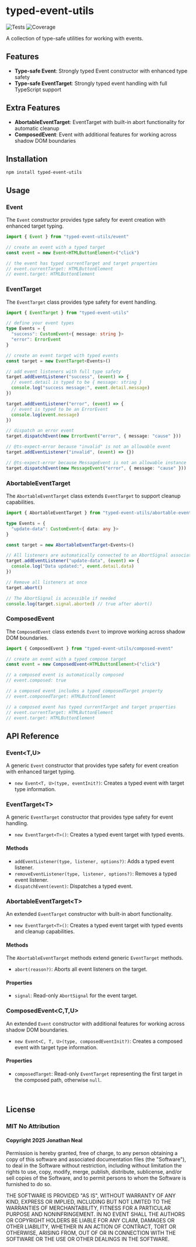 # typed-event-utils

![Tests](https://img.shields.io/endpoint?url=https://raw.githubusercontent.com/jsxtools/typed-event-utils/refs/heads/badges/tests.json)
![Coverage](https://img.shields.io/endpoint?url=https://raw.githubusercontent.com/jsxtools/typed-event-utils/refs/heads/badges/coverage.json)

A collection of type-safe utilities for working with events.

## Features

- **Type-safe Event**: Strongly typed Event constructor with enhanced type safety
- **Type-safe EventTarget**: Strongly typed event handling with full TypeScript support

## Extra Features

- **AbortableEventTarget**: EventTarget with built-in abort functionality for automatic cleanup
- **ComposedEvent**: Event with additional features for working across shadow DOM boundaries

## Installation

```shell
npm install typed-event-utils
```

## Usage

### Event

The `Event` constructor provides type safety for event creation with enhanced target typing.

```typescript
import { Event } from "typed-event-utils/event"

// create an event with a typed target
const event = new Event<HTMLButtonElement>("click")

// the event has typed currentTarget and target properties
// event.currentTarget: HTMLButtonElement
// event.target: HTMLButtonElement
```

### EventTarget

The `EventTarget` class provides type safety for event handling.

```typescript
import { EventTarget } from "typed-event-utils"

// define your event types
type Events = {
  "success": CustomEvent<{ message: string }>
  "error": ErrorEvent
}

// create an event target with typed events
const target = new EventTarget<Events>()

// add event listeners with full type safety
target.addEventListener("success", (event) => {
  // event.detail is typed to be { message: string }
  console.log("success message:", event.detail.message)
})

target.addEventListener("error", (event) => {
  // event is typed to be an ErrorEvent
  console.log(event.message)
})

// dispatch an error event
target.dispatchEvent(new ErrorEvent("error", { message: "cause" }))

// @ts-expect-error because "invalid" is not an allowable event
target.addEventListener("invalid", (event) => {})

// @ts-expect-error because MessageEvent is not an allowable instance
target.dispatchEvent(new MessageEvent("error", { message: "cause" }))
```

### AbortableEventTarget

The `AbortableEventTarget` class extends `EventTarget` to support cleanup capabilities.

```typescript
import { AbortableEventTarget } from "typed-event-utils/abortable-event-target"

type Events = {
  "update-data": CustomEvent<{ data: any }>
}

const target = new AbortableEventTarget<Events>()

// All listeners are automatically connected to an AbortSignal associated with the target
target.addEventListener("update-data", (event) => {
  console.log("Data updated:", event.detail.data)
})

// Remove all listeners at once
target.abort()

// The AbortSignal is accessible if needed
console.log(target.signal.aborted) // true after abort()
```

### ComposedEvent

The `ComposedEvent` class extends `Event` to improve working across shadow DOM boundaries.

```typescript
import { ComposedEvent } from "typed-event-utils/composed-event"

// create an event with a typed compose target
const event = new ComposedEvent<HTMLButtonElement>("click")

// a composed event is automatically composed
// event.composed: true

// a composed event includes a typed composedTarget property
// event.composedTarget: HTMLButtonElement

// a composed event has typed currentTarget and target properties
// event.currentTarget: HTMLButtonElement
// event.target: HTMLButtonElement
```

## API Reference

### Event\<T,U\>

A generic `Event` constructor that provides type safety for event creation with enhanced target typing.

- `new Event<T, U>(type, eventInit?)`: Creates a typed event with target type information.



### EventTarget\<T\>

A generic `EventTarget` constructor that provides type safety for event handling.

- `new EventTarget<T>()`: Creates a typed event target with typed events.

#### Methods

- `addEventListener(type, listener, options?)`: Adds a typed event listener.
- `removeEventListener(type, listener, options?)`: Removes a typed event listener.
- `dispatchEvent(event)`: Dispatches a typed event.



### AbortableEventTarget\<T\>

An extended `EventTarget` constructor with built-in abort functionality.

- `new EventTarget<T>()`: Creates a typed event target with typed events and cleanup capabilities.

#### Methods

The `AbortableEventTarget` methods extend generic `EventTarget` methods.

- `abort(reason?)`: Aborts all event listeners on the target.

#### Properties

- `signal`: Read-only `AbortSignal` for the event target.



### ComposedEvent\<C,T,U\>

An extended `Event` constructor with additional features for working across shadow DOM boundaries.

- `new Event<C, T, U>(type, composedEventInit?)`: Creates a composed event with target type information.

#### Properties

- `composedTarget`: Read-only `EventTarget` representing the first target in the composed path, otherwise `null`.

<br />

## License

### MIT No Attribution

#### Copyright 2025 Jonathan Neal

Permission is hereby granted, free of charge, to any person obtaining a copy of this software and associated documentation files (the "Software"), to deal in the Software without restriction, including without limitation the rights to use, copy, modify, merge, publish, distribute, sublicense, and/or sell copies of the Software, and to permit persons to whom the Software is furnished to do so.

THE SOFTWARE IS PROVIDED "AS IS", WITHOUT WARRANTY OF ANY KIND, EXPRESS OR IMPLIED, INCLUDING BUT NOT LIMITED TO THE WARRANTIES OF MERCHANTABILITY, FITNESS FOR A PARTICULAR PURPOSE AND NONINFRINGEMENT. IN NO EVENT SHALL THE AUTHORS OR COPYRIGHT HOLDERS BE LIABLE FOR ANY CLAIM, DAMAGES OR OTHER LIABILITY, WHETHER IN AN ACTION OF CONTRACT, TORT OR OTHERWISE, ARISING FROM, OUT OF OR IN CONNECTION WITH THE SOFTWARE OR THE USE OR OTHER DEALINGS IN THE SOFTWARE.

